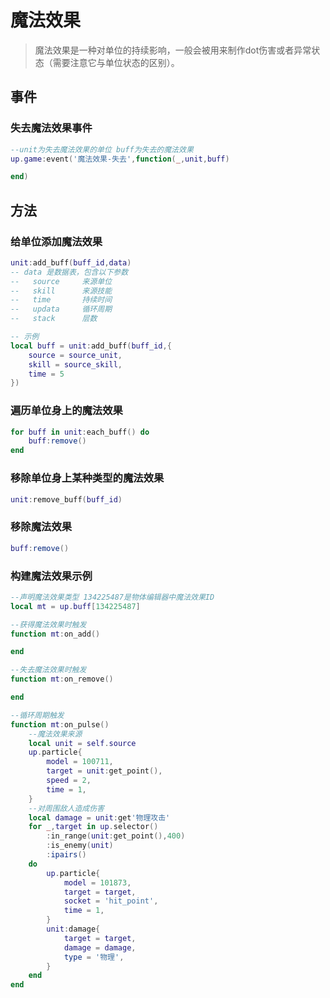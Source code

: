 # 魔法效果

> 魔法效果是一种对单位的持续影响，一般会被用来制作dot伤害或者异常状态（需要注意它与单位状态的区别）。

## 事件

### 失去魔法效果事件
```lua
--unit为失去魔法效果的单位 buff为失去的魔法效果
up.game:event('魔法效果-失去',function(_,unit,buff)

end)
```
## 方法

### 给单位添加魔法效果
```lua
unit:add_buff(buff_id,data)
-- data 是数据表，包含以下参数
--   source     来源单位
--   skill      来源技能
--   time       持续时间
--   updata     循环周期
--   stack      层数

-- 示例
local buff = unit:add_buff(buff_id,{
    source = source_unit,
    skill = source_skill,
    time = 5
})
```

### 遍历单位身上的魔法效果
```lua
for buff in unit:each_buff() do
    buff:remove()
end
```

### 移除单位身上某种类型的魔法效果
```lua
unit:remove_buff(buff_id)
```

### 移除魔法效果
```lua
buff:remove()
```


### 构建魔法效果示例
```lua
--声明魔法效果类型 134225487是物体编辑器中魔法效果ID
local mt = up.buff[134225487]

--获得魔法效果时触发
function mt:on_add()

end

--失去魔法效果时触发
function mt:on_remove()

end

--循环周期触发
function mt:on_pulse()
    --魔法效果来源
    local unit = self.source
    up.particle{
        model = 100711,
        target = unit:get_point(),
        speed = 2,
        time = 1,
    }
    --对周围敌人造成伤害
    local damage = unit:get'物理攻击'
    for _,target in up.selector()
        :in_range(unit:get_point(),400)
        :is_enemy(unit)
        :ipairs()
    do
        up.particle{
            model = 101873,
            target = target,
            socket = 'hit_point',
            time = 1,
        }
        unit:damage{
            target = target,
            damage = damage,
            type = '物理',
        }
    end
end

```